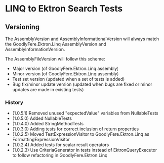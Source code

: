 ﻿# LINQ to Ektron Search Tests

## Versioning
The AssemblyVersion and AssemblyInformationalVersion will always match the
GoodlyFere.Ektron.Linq AssemblyVersion and AssemblyInformationVersion.

The AssemblyFileVersion will follow this scheme:
- Major version (of GoodlyFere.Ektron.Linq assembly)
- Minor version (of GoodlyFere.Ektron.Linq assembly)
- Test set version (updated when a set of tests is added)
- Bug fix/minor update version (updated when bugs are fixed or minor updates are made in existing tests)

### History
- (1.0.5.1) Removed unused "expectedValue" variables from NullableTests
- (1.0.5.0) Added NullableTests
- (1.0.4.0) Added StringMethodTests
- (1.0.3.0) Adding tests for correct inclusion of return properties
- (1.0.2.5) Moved TestExpressionVisitor to GoodlyFere.Ektron.Linq as FormattingExpressionVisitor
- (1.0.2.4) Added tests for scalar result operators
- (1.0.2.3) Use CriteriaGenerator in tests instead of EktronQueryExecutor to follow refactoring in GoodlyFere.Ektron.Linq